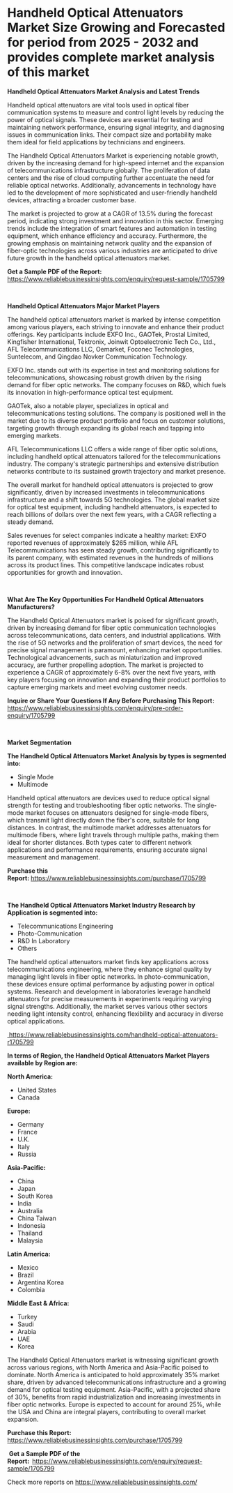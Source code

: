 <p><h1>Handheld Optical Attenuators Market Size Growing and Forecasted for period from 2025 - 2032 and provides complete market analysis of this market</h1></p><p><strong>Handheld Optical Attenuators Market Analysis and Latest Trends</strong></p>
<p><p>Handheld optical attenuators are vital tools used in optical fiber communication systems to measure and control light levels by reducing the power of optical signals. These devices are essential for testing and maintaining network performance, ensuring signal integrity, and diagnosing issues in communication links. Their compact size and portability make them ideal for field applications by technicians and engineers.</p><p>The Handheld Optical Attenuators Market is experiencing notable growth, driven by the increasing demand for high-speed internet and the expansion of telecommunications infrastructure globally. The proliferation of data centers and the rise of cloud computing further accentuate the need for reliable optical networks. Additionally, advancements in technology have led to the development of more sophisticated and user-friendly handheld devices, attracting a broader customer base. </p><p>The market is projected to grow at a CAGR of 13.5% during the forecast period, indicating strong investment and innovation in this sector. Emerging trends include the integration of smart features and automation in testing equipment, which enhance efficiency and accuracy. Furthermore, the growing emphasis on maintaining network quality and the expansion of fiber-optic technologies across various industries are anticipated to drive future growth in the handheld optical attenuators market.</p></p>
<p><strong>Get a Sample PDF of the Report:&nbsp;</strong> <a href="https://www.reliablebusinessinsights.com/enquiry/request-sample/1705799?utm_campaign=97&utm_medium=2&utm_source=Github&utm_content=ia&utm_term=10012025&utm_id=handheld-optical-attenuators">https://www.reliablebusinessinsights.com/enquiry/request-sample/1705799</a></p>
<p>&nbsp;</p>
<p><strong>Handheld Optical Attenuators Major Market Players</strong></p>
<p><p>The handheld optical attenuators market is marked by intense competition among various players, each striving to innovate and enhance their product offerings. Key participants include EXFO Inc., GAOTek, Prostal Limited, Kingfisher International, Tektronix, Joinwit Optoelectronic Tech Co., Ltd., AFL Telecommunications LLC, Oemarket, Foconec Technologies, Suntelecom, and Qingdao Novker Communication Technology.</p><p>EXFO Inc. stands out with its expertise in test and monitoring solutions for telecommunications, showcasing robust growth driven by the rising demand for fiber optic networks. The company focuses on R&D, which fuels its innovation in high-performance optical test equipment.</p><p>GAOTek, also a notable player, specializes in optical and telecommunications testing solutions. The company is positioned well in the market due to its diverse product portfolio and focus on customer solutions, targeting growth through expanding its global reach and tapping into emerging markets.</p><p>AFL Telecommunications LLC offers a wide range of fiber optic solutions, including handheld optical attenuators tailored for the telecommunications industry. The company's strategic partnerships and extensive distribution networks contribute to its sustained growth trajectory and market presence.</p><p>The overall market for handheld optical attenuators is projected to grow significantly, driven by increased investments in telecommunications infrastructure and a shift towards 5G technologies. The global market size for optical test equipment, including handheld attenuators, is expected to reach billions of dollars over the next few years, with a CAGR reflecting a steady demand.</p><p>Sales revenues for select companies indicate a healthy market: EXFO reported revenues of approximately $265 million, while AFL Telecommunications has seen steady growth, contributing significantly to its parent company, with estimated revenues in the hundreds of millions across its product lines. This competitive landscape indicates robust opportunities for growth and innovation.</p></p>
<p>&nbsp;</p>
<p><strong>What Are The Key Opportunities For Handheld Optical Attenuators Manufacturers?</strong></p>
<p><p>The Handheld Optical Attenuators market is poised for significant growth, driven by increasing demand for fiber optic communication technologies across telecommunications, data centers, and industrial applications. With the rise of 5G networks and the proliferation of smart devices, the need for precise signal management is paramount, enhancing market opportunities. Technological advancements, such as miniaturization and improved accuracy, are further propelling adoption. The market is projected to experience a CAGR of approximately 6-8% over the next five years, with key players focusing on innovation and expanding their product portfolios to capture emerging markets and meet evolving customer needs.</p></p>
<p><strong>Inquire or Share Your Questions If Any Before Purchasing This Report:</strong> <a href="https://www.reliablebusinessinsights.com/enquiry/pre-order-enquiry/1705799?utm_campaign=97&utm_medium=2&utm_source=Github&utm_content=ia&utm_term=10012025&utm_id=handheld-optical-attenuators">https://www.reliablebusinessinsights.com/enquiry/pre-order-enquiry/1705799</a></p>
<p>&nbsp;</p>
<p><strong>Market Segmentation</strong></p>
<p><strong>The Handheld Optical Attenuators Market Analysis by types is segmented into:</strong></p>
<p><ul><li>Single Mode</li><li>Multimode</li></ul></p>
<p><p>Handheld optical attenuators are devices used to reduce optical signal strength for testing and troubleshooting fiber optic networks. The single-mode market focuses on attenuators designed for single-mode fibers, which transmit light directly down the fiber's core, suitable for long distances. In contrast, the multimode market addresses attenuators for multimode fibers, where light travels through multiple paths, making them ideal for shorter distances. Both types cater to different network applications and performance requirements, ensuring accurate signal measurement and management.</p></p>
<p><strong>Purchase this Report:&nbsp;</strong><a href="https://www.reliablebusinessinsights.com/purchase/1705799?utm_campaign=97&utm_medium=2&utm_source=Github&utm_content=ia&utm_term=10012025&utm_id=handheld-optical-attenuators">https://www.reliablebusinessinsights.com/purchase/1705799</a></p>
<p>&nbsp;</p>
<p><strong>The Handheld Optical Attenuators Market Industry Research by Application is segmented into:</strong></p>
<p><ul><li>Telecommunications Engineering</li><li>Photo-Communication</li><li>R&D In Laboratory</li><li>Others</li></ul></p>
<p><p>The handheld optical attenuators market finds key applications across telecommunications engineering, where they enhance signal quality by managing light levels in fiber optic networks. In photo-communication, these devices ensure optimal performance by adjusting power in optical systems. Research and development in laboratories leverage handheld attenuators for precise measurements in experiments requiring varying signal strengths. Additionally, the market serves various other sectors needing light intensity control, enhancing flexibility and accuracy in diverse optical applications.</p></p>
<p><a href="https://www.reliablebusinessinsights.com/handheld-optical-attenuators-r1705799?utm_campaign=97&utm_medium=2&utm_source=Github&utm_content=ia&utm_term=10012025&utm_id=handheld-optical-attenuators">&nbsp;https://www.reliablebusinessinsights.com/handheld-optical-attenuators-r1705799</a></p>
<p><strong>In terms of Region, the Handheld Optical Attenuators Market Players available by Region are:</strong></p>
<p>
    <p> <strong> North America: </strong>
        <ul>
            <li>United States</li>
            <li>Canada</li>
        </ul>
        </p> 
    <p> <strong> Europe: </strong>
        <ul>
            <li>Germany</li>
            <li>France</li>
            <li>U.K.</li>
            <li>Italy</li>
            <li>Russia</li>
        </ul>
        </p> 
    <p> <strong> Asia-Pacific: </strong>
        <ul>
            <li>China</li>
            <li>Japan</li>
            <li>South Korea</li>
            <li>India</li>
            <li>Australia</li>
            <li>China Taiwan</li>
            <li>Indonesia</li>
            <li>Thailand</li>
            <li>Malaysia</li>
        </ul>
        </p> 
    <p> <strong> Latin America: </strong>
        <ul>
            <li>Mexico</li>
            <li>Brazil</li>
            <li>Argentina Korea</li>
            <li>Colombia</li>
        </ul>
        </p> 
    <p> <strong> Middle East & Africa: </strong>
        <ul>
            <li>Turkey</li>
            <li>Saudi</li>
            <li>Arabia</li>
            <li>UAE</li>
            <li>Korea</li>
        </ul>
    </p>
    </p>
<p><p>The Handheld Optical Attenuators market is witnessing significant growth across various regions, with North America and Asia-Pacific poised to dominate. North America is anticipated to hold approximately 35% market share, driven by advanced telecommunications infrastructure and a growing demand for optical testing equipment. Asia-Pacific, with a projected share of 30%, benefits from rapid industrialization and increasing investments in fiber optic networks. Europe is expected to account for around 25%, while the USA and China are integral players, contributing to overall market expansion.</p></p>
<p><strong>Purchase this Report: </strong><a href="https://www.reliablebusinessinsights.com/purchase/1705799?utm_campaign=97&utm_medium=2&utm_source=Github&utm_content=ia&utm_term=10012025&utm_id=handheld-optical-attenuators">https://www.reliablebusinessinsights.com/purchase/1705799</a></p>
<p>&nbsp;<strong>Get a Sample PDF of the Report:&nbsp;&nbsp;</strong><a href="https://www.reliablebusinessinsights.com/enquiry/request-sample/1705799?utm_campaign=97&utm_medium=2&utm_source=Github&utm_content=ia&utm_term=10012025&utm_id=handheld-optical-attenuators">https://www.reliablebusinessinsights.com/enquiry/request-sample/1705799</a></p>
<p><strong></strong></p>
<p>Check more reports on <a href="https://www.reliablebusinessinsights.com/?utm_campaign=97&utm_medium=2&utm_source=Github&utm_content=ia&utm_term=10012025&utm_id=handheld-optical-attenuators">https://www.reliablebusinessinsights.com/</a></p>